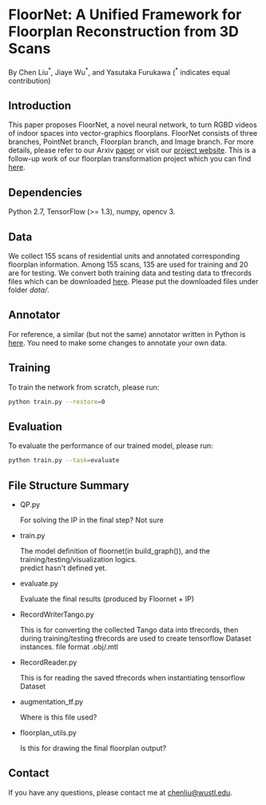 # FloorNet: A Unified Framework for Floorplan Reconstruction from 3D Scans
By Chen Liu<sup>\*</sup>, Jiaye Wu<sup>\*</sup>, and Yasutaka Furukawa (<sup>\*</sup> indicates equal contribution)

## Introduction

This paper proposes FloorNet, a novel neural network, to turn RGBD videos of indoor spaces into vector-graphics floorplans. FloorNet consists of three branches, PointNet branch, Floorplan branch, and Image branch. For more details, please refer to our Arxiv [paper](https://arxiv.org/abs/1804.00090) or visit our [project website](http://art-programmer.github.io/floornet.html). This is a follow-up work of our floorplan transformation project which you can find [here](https://github.com/art-programmer/FloorplanTransformation).

## Dependencies
Python 2.7, TensorFlow (>= 1.3), numpy, opencv 3.

## Data
We collect 155 scans of residential units and annotated corresponding floorplan information. Among 155 scans, 135 are used for training and 20 are for testing. We convert both training data and testing data to tfrecords files which can be downloaded [here](https://mega.nz/#F!5yQy0b5T!ykkR4dqwGO9J5EwnKT_GBw). Please put the downloaded files under folder *data/*.

## Annotator
For reference, a similar (but not the same) annotator written in Python is [here](https://github.com/art-programmer/FloorplanAnnotator). You need to make some changes to annotate your own data.

## Training
To train the network from scratch, please run:
```bash
python train.py --restore=0
```

## Evaluation
To evaluate the performance of our trained model, please run:
```bash
python train.py --task=evaluate
```


## File Structure Summary

- QP.py

    For solving the IP in the final step? Not sure
    
- train.py

    The model definition of floornet(in build_graph()), and the training/testing/visualization logics.  
    predict hasn't defined yet.
    
- evaluate.py

    Evaluate the final results (produced by Floornet + IP)

- RecordWriterTango.py

    This is for converting the collected Tango data into tfrecords, then during training/testing tfrecords are used to create 
    tensorflow Dataset instances.
    file format .obj/.mtl
    
- RecordReader.py

    This is for reading the saved tfrecords when instantiating tensorflow Dataset 

- augmentation_tf.py

    Where is this file used?
    
- floorplan_utils.py

    Is this for drawing the final floorplan output?

## Contact

If you have any questions, please contact me at chenliu@wustl.edu.
